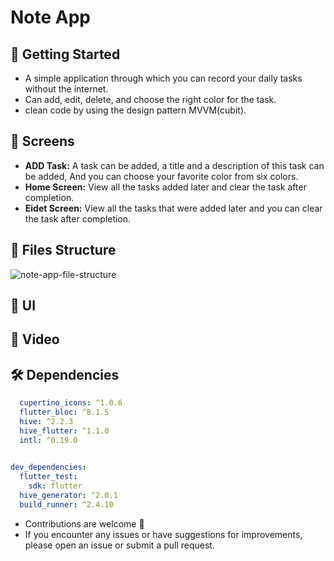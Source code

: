 # Note App


## 🚀 Getting Started

- A simple application through which you can record your daily tasks without the internet.
- Can add, edit, delete, and choose the right color for the task.
- clean code by using the design pattern MVVM(cubit).
  
## 🤳 Screens

- **ADD Task:** A task can be added, a title and a description of this task can be added, And you can choose your favorite color from six colors. 
- **Home Screen:** View all the tasks added later and clear the task after completion.
- **Eidet Screen:** View all the tasks that were added later and you can clear the task after completion.





## 📁 Files Structure
![note-app-file-structure](https://github.com/Mohamed-Essam-Mohamed/NOTE-HIVE-APP/assets/152906492/b319ecd1-4178-4def-9f4d-4152556f15f3)


## 📱 UI



## 🎥 Video


## 🛠 Dependencies

```pubspec.yaml
  cupertino_icons: ^1.0.6
  flutter_bloc: ^8.1.5
  hive: ^2.2.3
  hive_flutter: ^1.1.0
  intl: ^0.19.0
  

dev_dependencies:
  flutter_test:
    sdk: flutter
  hive_generator: ^2.0.1
  build_runner: ^2.4.10

```


- Contributions are welcome 💜
- If you encounter any issues or have suggestions for improvements, please open an issue or submit a pull request.

